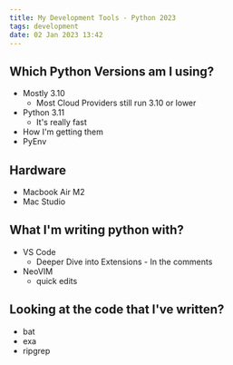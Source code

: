 ```yaml
---
title: My Development Tools - Python 2023
tags: development
date: 02 Jan 2023 13:42
---
```


## Which Python Versions am I using?

- Mostly 3.10
  - Most Cloud Providers still run 3.10 or lower
- Python 3.11
  - It's really fast
- How I'm getting them
- PyEnv

## Hardware

- Macbook Air M2
- Mac Studio

## What I'm writing python with?

- VS Code
  - Deeper Dive into Extensions - In the comments
- NeoVIM
  - quick edits

## Looking at the code that I've written?

- bat
- exa
- ripgrep
